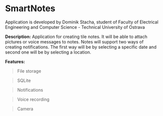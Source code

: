 # SmartNotes
Application is developed by Dominik Stacha, student of Faculty of Electrical Engineering and Computer Science - Technical University of Ostrava

<b>Description:</b>
Application for creating tile notes. It will be able to attach pictures or voice messages to notes. Notes will support two ways of
creating notifications. The first way will be by selecting a specific date and second one will be by selecting a location.

<b>Features:</b>
> File storage

> SQLite

> Notifications

> Voice recording

> Camera
